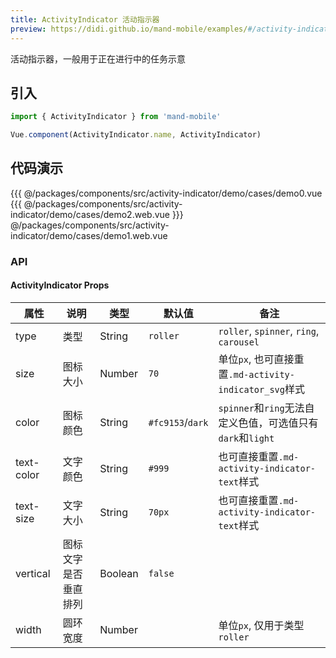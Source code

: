 ```yaml
---
title: ActivityIndicator 活动指示器
preview: https://didi.github.io/mand-mobile/examples/#/activity-indicator
---
```


活动指示器，一般用于正在进行中的任务示意

## 引入

```javascript
import { ActivityIndicator } from 'mand-mobile'

Vue.component(ActivityIndicator.name, ActivityIndicator)
```

## 代码演示
<!-- DEMO -->
<MDDemoWrapper>
<!-- left wrapper -->
{{{ @/packages/components/src/activity-indicator/demo/cases/demo0.vue
{{{ @/packages/components/src/activity-indicator/demo/cases/demo2.web.vue
<!-- right wrapper -->
}}} @/packages/components/src/activity-indicator/demo/cases/demo1.web.vue
</MDDemoWrapper>

### API

#### ActivityIndicator Props
|属性 | 说明 | 类型 | 默认值 | 备注 |
|----|-----|------|------|------|
|type|类型|String|`roller`|`roller`, `spinner`, `ring`, `carousel`|
|size|图标大小|Number|`70`|单位`px`, 也可直接重置`.md-activity-indicator_svg`样式|
|color|图标颜色|String|`#fc9153`/`dark`|`spinner`和`ring`无法自定义色值，可选值只有`dark`和`light`|
|text-color|文字颜色|String|`#999`|也可直接重置`.md-activity-indicator-text`样式|
|text-size|文字大小|String|`70px`|也可直接重置`.md-activity-indicator-text`样式|
|vertical|图标文字是否垂直排列|Boolean|`false`| |
|width <MDPlatformTag web/>|圆环宽度|Number| |单位`px`, 仅用于类型`roller`|